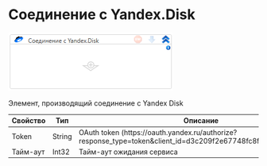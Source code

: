 # Соединение с Yandex.Disk

![](<../../../../.gitbook/assets/image (492).png>)

Элемент, производящий соединение с Yandex Disk

<table><thead><tr><th>Свойство</th><th width="150">Тип</th><th>Описание</th></tr></thead><tbody><tr><td>Token</td><td>String</td><td>OAuth token (https://oauth.yandex.ru/authorize?response_type=token&#x26;client_id=d3c209f2e67748fc8fe50606e5294e1e)</td></tr><tr><td>Тайм-аут</td><td>Int32</td><td>Тайм-аут ожидания сервиса</td></tr></tbody></table>
